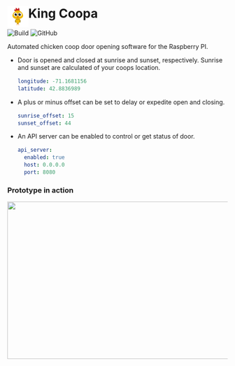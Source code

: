 # King Coopa <img src="https://github.com/chrisdimaio/king-coopa/blob/main/resources/logo.png?raw=true" align="left" height="48" width="48" >
![Build](https://github.com/chrisdimaio/king-coopa/workflows/Build/badge.svg)
![GitHub](https://img.shields.io/github/license/chrisdimaio/king-coopa)

Automated chicken coop door opening software for the Raspberry PI. 

- Door is opened and closed at sunrise and sunset, respectively. Sunrise and sunset are calculated of your coops location.
  ```yaml
  longitude: -71.1681156
  latitude: 42.8836989
  ```
- A plus or minus offset can be set to delay or expedite open and closing.
  ```yaml
  sunrise_offset: 15
  sunset_offset: 44
  ```
- An API server can be enabled to control or get status of door.
  ```yaml
  api_server:
    enabled: true
    host: 0.0.0.0
    port: 8080
  ```

### Prototype in action
<a href="https://youtu.be/MoYLyeGovbg"><img src="https://img.youtube.com/vi/MoYLyeGovbg/maxresdefault.jpg" align="left" height="360" width="640"></a>
